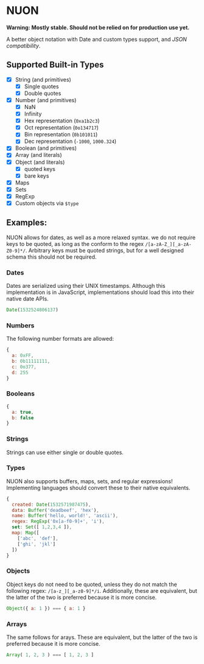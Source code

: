 # NUON

**Warning: Mostly stable. Should not be relied on for production use yet.**

A better object notation with Date and custom types support, and _JSON compatibility_.

## Supported Built-in Types
- [x] String (and primitives)
  - [x] Single quotes
  - [x] Double quotes
- [x] Number (and primitives)
  - [x] NaN
  - [x] Infinity
  - [x] Hex representation (`0xa1b2c3`)
  - [x] Oct representation (`0o134717`)
  - [x] Bin representation (`0b101011`)
  - [x] Dec representation (`-1000`, `1000.324`)
- [x] Boolean (and primitives)
- [x] Array (and literals)
- [x] Object (and literals)
  - [x] quoted keys
  - [x] bare keys
- [x] Maps
- [x] Sets
- [x] RegExp
- [x] Custom objects via `$type`

## Examples:

NUON allows for dates, as well as a more relaxed syntax. we do not require keys to be quoted, as long as the conform to the regex `/[a-zA-Z_][_a-zA-Z0-9]*/`. Arbitrary keys must be quoted strings, but for a well designed schema this should not be required.


### Dates
Dates are serialized using their UNIX timestamps. Although this implementation is in JavaScript, implementations should load this into their native date APIs.

```js
Date(1532524806137)
```

### Numbers
The following number formats are allowed:
```js
{
  a: 0xFF,
  b: 0b11111111,
  c: 0o377,
  d: 255
}
```

### Booleans

```js
{
  a: true,
  b: false
}
```

### Strings
Strings can use either single or double quotes.

### Types

NUON also supports buffers, maps, sets, and regular expressions! Implementing languages should convert these to their native equivalents.

```js
{
  created: Date(1532571987475),
  data: Buffer('deadbeef', 'hex'),
  name: Buffer('hello, world!', 'ascii'),
  regex: RegExp('0x[a-f0-9]+', 'i'),
  set: Set([ 1,2,3,4 ]),
  map: Map([
    ['abc', 'def'],
    ['ghi', 'jkl']
  ])
}
```

### Objects
Object keys do not need to be quoted, unless they do not match the following regex: `/[a-z_][_a-z0-9]*/i`. Additionally, these are equivalent, but the latter of the two is preferred because it is more concise.

```js
Object({ a: 1 }) === { a: 1 }
```

### Arrays
The same follows for arays. These are equivalent, but the latter of the two is preferred because it is more concise.
```js
Array( 1, 2, 3 ) === [ 1, 2, 3 ]
```